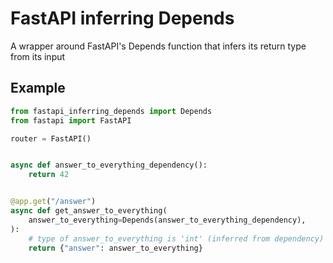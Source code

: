 # FastAPI inferring Depends

A wrapper around FastAPI's Depends function that infers its return type from its input

## Example

```python
from fastapi_inferring_depends import Depends
from fastapi import FastAPI

router = FastAPI()


async def answer_to_everything_dependency():
    return 42


@app.get("/answer")
async def get_answer_to_everything(
    answer_to_everything=Depends(answer_to_everything_dependency),
):
    # type of answer_to_everything is 'int' (inferred from dependency)
    return {"answer": answer_to_everything}
```
